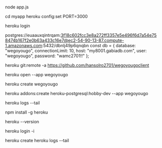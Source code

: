 node app.js


cd myapp
heroku config:set PORT=3000 



heroku login


postgres://euaauxqintrqam:3f18c602fcc3e8a272ff3357e5e496f6d7a54e758474b167f2e0b63a433c16e7@ec2-54-90-13-87.compute-1.amazonaws.com:5432/dbnlj49p6qnqbn
const db = {
  database: "wegoyougo",
  connectionLimit: 10,
  host: "my8001.gabiadb.com",
  user: "wegoyougo",
  password: "wamc2701!!"
};

heroku git:remote -a https://github.com/hansolro2701/wegoyougoclient




heroku open --app wegoyougo

heroku create wegoyougo

heroku addons:create heroku-postgresql:hobby-dev --app wegoyougo


heroku logs --tail




npm install -g heroku

heroku --version



heroku login -i


heroku create
heroku logs --tail